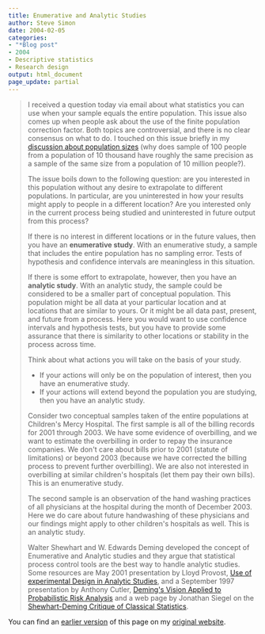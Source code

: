 ```yaml
---
title: Enumerative and Analytic Studies
author: Steve Simon
date: 2004-02-05
categories:
- "*Blog post"
- 2004
- Descriptive statistics
- Research design
output: html_document
page_update: partial
---
```

> I received a question today via email about what statistics you can
> use when your sample equals the entire population. This issue also
> comes up when people ask about the use of the finite population
> correction factor. Both topics are controversial, and there is no
> clear consensus on what to do. I touched on this issue briefly in my
> [discussion about population sizes](../size/population.asp) (why does
> sample of 100 people from a population of 10 thousand have roughly the
> same precision as a sample of the same size from a population of 10
> million people?).
>
> The issue boils down to the following question: are you interested in
> this population without any desire to extrapolate to different
> populations. In particular, are you uninterested in how your results
> might apply to people in a different location? Are you interested only
> in the current process being studied and uninterested in future output
> from this process?
>
> If there is no interest in different locations or in the future
> values, then you have an **enumerative study**. With an enumerative
> study, a sample that includes the entire population has no sampling
> error. Tests of hypothesis and confidence intervals are meaningless in
> this situation.
>
> If there is some effort to extrapolate, however, then you have an
> **analytic study**. With an analytic study, the sample could be
> considered to be a smaller part of conceptual population. This
> population might be all data at your particular location and at
> locations that are similar to yours. Or it might be all data past,
> present, and future from a process. Here you would want to use
> confidence intervals and hypothesis tests, but you have to provide
> some assurance that there is similarity to other locations or
> stability in the process across time.
>
> Think about what actions you will take on the basis of your study.
>
> -   If your actions will only be on the population of interest, then
>     you have an enumerative study.
> -   If your actions will extend beyond the population you are
>     studying, then you have an analytic study.
>
> Consider two conceptual samples taken of the entire populations at
> Children's Mercy Hospital. The first sample is all of the billing
> records for 2001 through 2003. We have some evidence of overbilling,
> and we want to estimate the overbilling in order to repay the
> insurance companies. We don't care about bills prior to 2001 (statute
> of limitations) or beyond 2003 (because we have corrected the billing
> process to prevent further overbilling). We are also not interested in
> overbilling at similar children's hospitals (let them pay their own
> bills). This is an enumerative study.
>
> The second sample is an observation of the hand washing practices of
> all physicians at the hospital during the month of December 2003. Here
> we do care about future handwashing of these physicians and our
> findings might apply to other children's hospitals as well. This is
> an analytic study.
>
> Walter Shewhart and W. Edwards Deming developed the concept of
> Enumerative and Analytic studies and they argue that statistical
> process control tools are the best way to handle analytic studies.
> Some resources are May 2001 presentation by Lloyd Provost, [Use of
> experimental Design in Analytic
> Studies](http://www.sematech.org/resources/stats/symposia/qp2001/invited/provost.pdf),
> and a September 1997 presentation by Anthony Cutler, [Deming's Vision
> Applied to Probabilistic Risk
> Analysis](http://www.sigma-engineering.co.uk/praqual.shtml) and a web
> page by Jonathan Siegel on the [Shewhart-Deming Critique of Classical
> Statistics](http://deming.eng.clemson.edu/pub/den/deming_siegel1.htm).

You can find an [earlier version](http://www.pmean.com/04/enumerative.html) of this page on my [original website](http://www.pmean.com/original_site.html).
